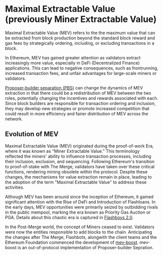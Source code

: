 <!-- @format -->

# Maximal Extractable Value (previously Miner Extractable Value)

Maximal Extractable Value (MEV) refers to the the maximum value that can be extracted from block production beyond the standard block reward and gas fees by strategically ordering, including, or excluding transactions in a block.

In Ethereum, MEV has gained greater attention as validators extract increasingly more value, especially in DeFi (Decentralized Finance) applications. This can lead to negative consequences, such as frontrunning, increased transaction fees, and unfair advantages for large-scale miners or validators.

[Proposer-builder separation (PBS)](/wiki/research/PBS/pbs.md) can change the dynamics of MEV extraction in that there could be a redistribution of MEV between the two roles, potentially changing the incentives and rewards associated with each. Since block builders are responsible for transaction ordering and inclusion, they may develop new strategies or promote increased competition that could result in more efficiency and fairer distribution of MEV across the network.

## Evolution of MEV

Maximal Extractable Value (MEV) originated during the proof-of-work Era, where it was known as "Miner Extractable Value." This terminology reflected the miners' ability to influence transaction processes, including their inclusion, exclusion, and sequencing. Following Ethereum's transition to proof-of-stake with The Merge, validators have taken over these critical functions, rendering mining obsolete within the protocol. Despite these changes, the mechanisms for value extraction remain in place, leading to the adoption of the term "Maximal Extractable Value" to address these activities.

Although MEV has been around since the inception of Ethereum, it gained significant attention with the Rise of DeFi and Introduction of Flashloans. In the early days, MEV opportunities were primarily seized by outbidding rivals in the public mempool, marking the era known as Priority Gas Auction or PGA. Details about this chaotic era is captured in [Flashboys 2.0](https://arxiv.org/abs/1904.05234).

In the Post-Merge world, the concept of Miners ceased to exist. Validators were now the entities responsible to add blocks to the chain. Anticipating the changes after The Merge, Flashbots, alongwith the client teams and the Ethereum Foundation commenced the development of [mev-boost](/wiki/research/PBS/mev-boost.md). mev-boost is an out-of-protocol implementation of Proposer-builder Sepration.
